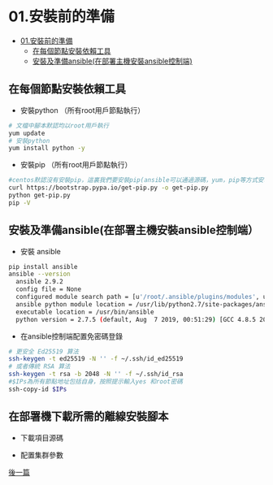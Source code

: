 # 01.安裝前的準備

<!-- TOC -->

- [01.安裝前的準備](#01.安裝前的準備)
    - [在每個節點安裝依賴工具](#在每個節點安裝依賴工具)
    - [安裝及準備ansible(在部署主機安裝ansible控制端)](#安裝及準備ansible(在部署主機安裝ansible控制端))

<!-- /TOC -->

## 在每個節點安裝依賴工具

+ 安裝python （所有root用戶節點執行）

``` bash
# 文檔中腳本默認均以root用戶執行
yum update
# 安裝python
yum install python -y
```
+ 安裝pip （所有root用戶節點執行）
``` bash
#centos默認沒有安裝pip，這裏我們要安裝pip(ansible可以通過源碼，yum，pip等方式安裝本文采用pip安裝方式)
curl https://bootstrap.pypa.io/get-pip.py -o get-pip.py
python get-pip.py
pip -V
```

## 安裝及準備ansible(在部署主機安裝ansible控制端）

+ 安裝 ansible
``` bash
pip install ansible
ansible --version
  ansible 2.9.2
  config file = None
  configured module search path = [u'/root/.ansible/plugins/modules', u'/usr/share/ansible/plugins/modules']
  ansible python module location = /usr/lib/python2.7/site-packages/ansible
  executable location = /usr/bin/ansible
  python version = 2.7.5 (default, Aug  7 2019, 00:51:29) [GCC 4.8.5 20150623 (Red Hat 4.8.5-39)]
```


+ 在ansible控制端配置免密碼登錄

``` bash
# 更安全 Ed25519 算法
ssh-keygen -t ed25519 -N '' -f ~/.ssh/id_ed25519
# 或者傳統 RSA 算法
ssh-keygen -t rsa -b 2048 -N '' -f ~/.ssh/id_rsa
#$IPs為所有節點地址包括自身，按照提示輸入yes 和root密碼
ssh-copy-id $IPs 
```

## 在部署機下載所需的離線安裝腳本

+ 下載項目源碼

+ 配置集群參數

[後一篇](01-CA_and_prerequisite.md)


